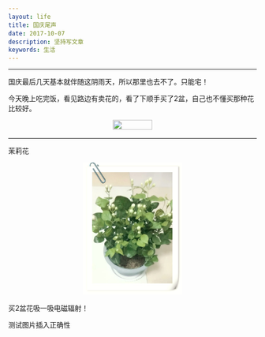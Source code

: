 ```yaml
---
layout: life
title: 国庆尾声
date: 2017-10-07
description: 坚持写文章
keywords: 生活
---
```


*************

国庆最后几天基本就伴随这阴雨天，所以那里也去不了。只能宅！

今天晚上吃完饭，看见路边有卖花的，看了下顺手买了2盆，自己也不懂买那种花比较好。

<center>
<img src="../2017res/10-07/1.jpg" width="40%" height="40%" />
</center>

---

茉莉花
<center>
<img src="2017res/10-07/2.jpg" width="40%" height="40%" />
</center>

买2盆花吸一吸电磁辐射！

测试图片插入正确性

[](/life/2017res/10-07/1.jpg)

